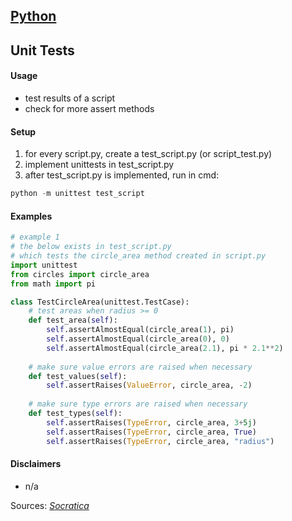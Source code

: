 ## [Python](.\python.html)
## Unit Tests

#### Usage

* test results of a script
* check for more assert methods

#### Setup

1. for every script.py, create a test_script.py (or script_test.py)
2. implement unittests in test_script.py
3. after test_script.py is implemented, run in cmd: 
```python
python -m unittest test_script
```


#### Examples

```python
# example 1
# the below exists in test_script.py
# which tests the circle_area method created in script.py
import unittest
from circles import circle_area
from math import pi

class TestCircleArea(unittest.TestCase):
    # test areas when radius >= 0
    def test_area(self):
        self.assertAlmostEqual(circle_area(1), pi)
        self.assertAlmostEqual(circle_area(0), 0)
        self.assertAlmostEqual(circle_area(2.1), pi * 2.1**2)
    
    # make sure value errors are raised when necessary
    def test_values(self):
        self.assertRaises(ValueError, circle_area, -2)
        
    # make sure type errors are raised when necessary
    def test_types(self):
        self.assertRaises(TypeError, circle_area, 3+5j)
        self.assertRaises(TypeError, circle_area, True)
        self.assertRaises(TypeError, circle_area, "radius")
```

#### Disclaimers

* n/a

Sources: [_Socratica_](https://youtu.be/1Lfv5tUGsn8)